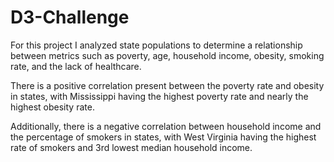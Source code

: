 # D3-Challenge

For this project I analyzed state populations to determine a relationship between metrics such as poverty, age, household income, obesity, smoking rate, and the lack of healthcare.

There is a positive correlation present between the poverty rate and obesity in states, with Mississippi having the highest poverty rate and nearly the highest obesity rate.

Additionally, there is a negative correlation between household income and the percentage of smokers in states, with West Virginia having the highest rate of smokers and 3rd lowest median household income.
